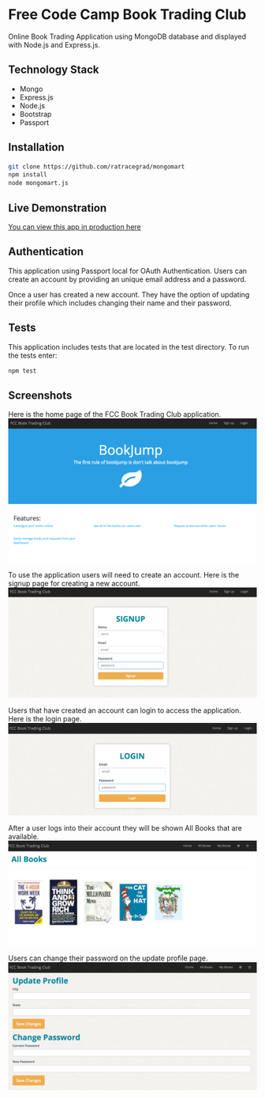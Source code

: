 # Free Code Camp Book Trading Club
Online Book Trading Application using MongoDB database and displayed with Node.js and Express.js.

## Technology Stack
- Mongo
- Express.js
- Node.js
- Bootstrap
- Passport

## Installation
```bash
git clone https://github.com/ratracegrad/mongomart
npm install
node mongomart.js
```

## Live Demonstration
[You can view this app in production here](https://jb-fcc-book-trading-club.herokuapp.com/)


## Authentication
This application using Passport local for OAuth Authentication. Users can create an account by providing an unique email address and a password.

Once a user has created a new account. They have the option of updating their profile which includes changing their name and their password.

## Tests
This application includes tests that are located in the test directory. To run the tests enter:
```bash
npm test
```

## Screenshots
Here is the home page of the FCC Book Trading Club application.
![Book Trading Club Homepage](/screenshots/homepage.png?raw=true "Book Trading Club Homepage")

To use the application users will need to create an account. Here is the signup page for creating a new account.
![Book Trading Club Signup](/screenshots/signup.png?raw=true "Book Trading Club Signup")

Users that have created an account can login to access the application. Here is the login page.
![Book Trading Club Login](/screenshots/login.png?raw=true "Book Trading Club Login")

After a user logs into their account they will be shown All Books that are available.
![Book Trading Club All Books](/screenshots/allBooks.png?raw=true "Book Trading Club All Books")

Users can change their password on the update profile page.
![Book Trading Club Update Profile](/screenshots/updateProfile.png?raw=true "Book Trading Club Update Profile")
